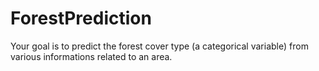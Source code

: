 # ForestPrediction
Your goal is to predict the forest cover type (a categorical variable) from various informations related to an area.
